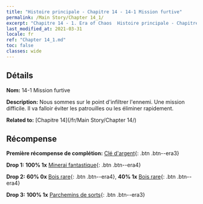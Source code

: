 ```yaml
---
title: "Histoire principale - Chapitre 14 - 14-1 Mission furtive"
permalink: /Main Story/Chapter 14_1/
excerpt: "Chapitre 14 - 1. Era of Chaos  Histoire principale - Chapitre 14_1. 14-1 Mission furtive"
last_modified_at: 2021-03-31
locale: fr
ref: "Chapter 14_1.md"
toc: false
classes: wide
---
```


## Détails

 **Nom:** 14-1 Mission furtive

 **Description:** Nous sommes sur le point d'infiltrer l'ennemi. Une mission difficile. Il va falloir éviter les patrouilles ou les éliminer rapidement.

 **Related to:** [Chapitre 14](/fr/Main Story/Chapter 14/)

## Récompense

 **Première récompense de complétion:** [Clé d'argent](/fr/Items/con_693/){: .btn .btn--era3}

 **Drop 1:** **100% 1x** [Minerai fantastique](/fr/Items/mat_47/){: .btn .btn--era4}

 **Drop 2:** **60% 0x** [Bois rare](/fr/Items/mat_41/){: .btn .btn--era4}, **40% 1x** [Bois rare](/fr/Items/mat_41/){: .btn .btn--era4}

 **Drop 3:** **100% 1x** [Parchemins de sorts](/fr/Items/con_694/){: .btn .btn--era3}

